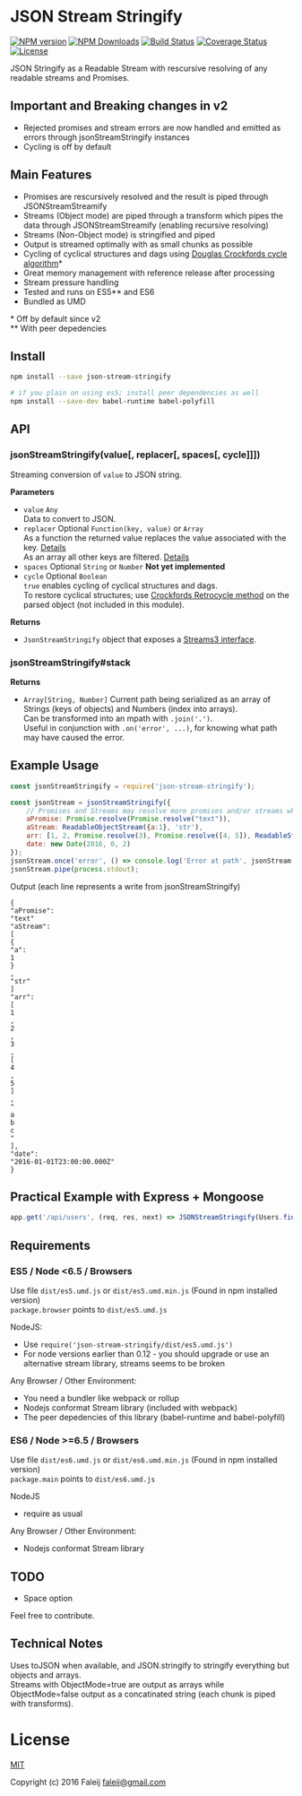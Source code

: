 # JSON Stream Stringify
[![NPM version][npm-image]][npm-url]
[![NPM Downloads][downloads-image]][downloads-url]
[![Build Status][travis-image]][travis-url]
[![Coverage Status][coveralls-image]][coveralls-url]
[![License][license-image]](LICENSE)

JSON Stringify as a Readable Stream with rescursive resolving of any readable streams and Promises.

## Important and Breaking changes in v2
 - Rejected promises and stream errors are now handled and emitted as errors through jsonStreamStringify instances
 - Cycling is off by default

## Main Features
- Promises are rescursively resolved and the result is piped through JSONStreamStreamify
- Streams (Object mode) are piped through a transform which pipes the data through JSONStreamStreamify (enabling recursive resolving)
- Streams (Non-Object mode) is stringified and piped
- Output is streamed optimally with as small chunks as possible
- Cycling of cyclical structures and dags using [Douglas Crockfords cycle algorithm](https://github.com/douglascrockford/JSON-js)*
- Great memory management with reference release after processing
- Stream pressure handling
- Tested and runs on ES5** and ES6
- Bundled as UMD

\* Off by default since v2  
\** With peer depedencies

## Install

```bash
npm install --save json-stream-stringify

# if you plain on using es5; install peer dependencies as well
npm install --save-dev babel-runtime babel-polyfill
```

## API

### jsonStreamStringify(value[, replacer[, spaces[, cycle]]])  

Streaming conversion of ``value`` to JSON string.

**Parameters**
- ``value`` ``Any``  
  Data to convert to JSON.
- ``replacer`` Optional ``Function(key, value)`` or ``Array``  
 As a function the returned value replaces the value associated with the key.  [Details](https://developer.mozilla.org/en/docs/Web/JavaScript/Reference/Global_Objects/JSON/stringify#The_replacer_parameter)  
 As an array all other keys are filtered. [Details](https://developer.mozilla.org/en/docs/Web/JavaScript/Reference/Global_Objects/JSON/stringify#Example_with_an_array)
- ``spaces`` Optional ``String`` or ``Number`` **Not yet implemented**
- ``cycle`` Optional ``Boolean``  
  ``true`` enables cycling of cyclical structures and dags.  
  To restore cyclical structures; use [Crockfords Retrocycle method](https://github.com/douglascrockford/JSON-js) on the parsed object (not included in this module).
 
**Returns**
- ``JsonStreamStringify`` object that exposes a [Streams3 interface](https://nodejs.org/api/stream.html#stream_class_stream_readable).

### jsonStreamStringify#stack

**Returns**
- ``Array[String, Number]`` Current path being serialized as an array of Strings (keys of objects) and Numbers (index into arrays).  
  Can be transformed into an mpath with ``.join('.')``.  
  Useful in conjunction with ``.on('error', ...)``, for knowing what path may have caused the error.

## Example Usage
```javascript
const jsonStreamStringify = require('json-stream-stringify');

const jsonStream = jsonStreamStringify({
    // Promises and Streams may resolve more promises and/or streams which will be consumed and processed into json output
    aPromise: Promise.resolve(Promise.resolve("text")),
    aStream: ReadableObjectStream({a:1}, 'str'),
    arr: [1, 2, Promise.resolve(3), Promise.resolve([4, 5]), ReadableStream('a', 'b', 'c')],
    date: new Date(2016, 0, 2)
});
jsonStream.once('error', () => console.log('Error at path', jsonStream.stack.join('.')));
jsonStream.pipe(process.stdout);
```
Output (each line represents a write from jsonStreamStringify)
```
{
"aPromise":
"text"
"aStream":
[
{
"a":
1
}
,
"str"
]
"arr":
[
1
,
2
,
3
,
[
4
,
5
]
,
"
a
b
c
"
],
"date":
"2016-01-01T23:00:00.000Z"
}
```

## Practical Example with Express + Mongoose
```javascript
app.get('/api/users', (req, res, next) => JSONStreamStringify(Users.find().stream()).pipe(res));
```

## Requirements

### ES5 / Node <6.5 / Browsers

Use file `dist/es5.umd.js` or `dist/es5.umd.min.js` (Found in npm installed version)  
`package.browser` points to `dist/es5.umd.js`

NodeJS:
- Use `require('json-stream-stringify/dist/es5.umd.js')`
- For node versions earlier than 0.12 - you should upgrade or use an alternative stream library, streams seems to be broken

Any Browser / Other Environment:
- You need a bundler like webpack or rollup
- Nodejs conformat Stream library (included with webpack)
- The peer depedencies of this library (babel-runtime and babel-polyfill)

### ES6 / Node >=6.5 / Browsers

Use file `dist/es6.umd.js` or `dist/es6.umd.min.js` (Found in npm installed version)  
`package.main` points to `dist/es6.umd.js`

NodeJS
- require as usual

Any Browser / Other Environment:
- Nodejs conformat Stream library

## TODO
- Space option

Feel free to contribute.

## Technical Notes
Uses toJSON when available, and JSON.stringify to stringify everything but objects and arrays.  
Streams with ObjectMode=true are output as arrays while ObjectMode=false output as a concatinated string (each chunk is piped with transforms).

# License
[MIT](LICENSE)

Copyright (c) 2016 Faleij [faleij@gmail.com](mailto:faleij@gmail.com)

[npm-image]: http://img.shields.io/npm/v/json-stream-stringify.svg
[npm-url]: https://npmjs.org/package/json-stream-stringify
[downloads-image]: https://img.shields.io/npm/dm/json-stream-stringify.svg
[downloads-url]: https://npmjs.org/package/json-stream-stringify
[travis-image]: https://travis-ci.org/Faleij/json-stream-stringify.svg?branch=master
[travis-url]: https://travis-ci.org/Faleij/json-stream-stringify
[coveralls-image]: https://coveralls.io/repos/Faleij/json-stream-stringify/badge.svg?branch=master&service=github
[coveralls-url]: https://coveralls.io/github/Faleij/json-stream-stringify?branch=master
[license-image]: https://img.shields.io/badge/license-MIT-blue.svg
